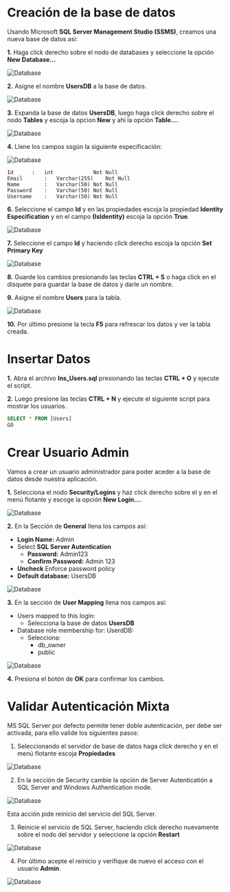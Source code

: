 # Creación de la base de datos
Usando Microsoft **SQL Server Management Studio (SSMS)**, creamos una nueva base de datos  así:

**1.** Haga click derecho sobre el nodo de databases y seleccione la opción **New Database...**

![Database](https://github.com/Jucer74/WebDev/blob/main/Sesiones/Sesion-01/Database-01.png)

**2.** Asigne el nombre **UsersDB** a la base de datos.

![Database](https://github.com/Jucer74/WebDev/blob/main/Sesiones/Sesion-01/Database-02.png)

**3.** Expanda la base de datos **UsersDB**, luego haga click derecho sobre el nodo **Tables** y escoja la opcion **New** y ahi la opción **Table...**.

![Database](https://github.com/Jucer74/WebDev/blob/main/Sesiones/Sesion-01/Database-03.png)

**4.** Llene los campos ssgún la siguiente especificación:

![Database](https://github.com/Jucer74/WebDev/blob/main/Sesiones/Sesion-01/Database-04.png)

	Id		:	int				Not Null
	Email		:	Varchar(255)	Not Null
	Name		:	Varchar(50)	Not Null
	Password	:	Varchar(50)	Not Null
	Username	:	Varchar(50)	Not Null
 
**6.** Seleccione el campo **Id** y en las propiedades escoja la propiedad **Identity Especification** y en el campo **(IsIdentity)** escoja la opción **True**.

![Database](https://github.com/Jucer74/WebDev/blob/main/Sesiones/Sesion-01/Database-05.png)

**7.** Seleccione el campo **Id** y haciendo click derecho escoja la opción **Set Primary Key**

![Database](https://github.com/Jucer74/WebDev/blob/main/Sesiones/Sesion-01/Database-06.png)

**8.** Guarde los cambios presionando las teclas **CTRL + S** o haga click en el disquete para guardar la base de datos y darle un nombre.

**9.** Asigne el nombre **Users** para la tabla.

![Database](https://github.com/Jucer74/WebDev/blob/main/Sesiones/Sesion-01/Database-07.png)

**10.** Por último presione la tecla **F5** para refrescar los datos y ver la tabla creada.


# Insertar Datos

**1.** Abra el archivo **Ins_Users.sql** presionando las teclas **CTRL + O** y ejecute el script.

**2.** Luego presione las teclas **CTRL + N** y ejecute el siguiente script para mostrar los usuarios.

```sql
SELECT * FROM [Users]
GO
```
    

# Crear Usuario Admin
Vamos a crear un usuario administrador para poder aceder a la base de datos desde nuestra aplicación.

**1.** Selecciona el nodo **Security/Logins** y haz click derecho sobre el y en el menú flotante y escoge la opción **New Login...**.

![Database](https://github.com/Jucer74/WebDev/blob/main/Sesiones/Sesion-01/Database-08.png)

**2.** En la Sección de **General** llena los campos así:

- **Login Name:** Admin
- Select **SQL Server Autentication**
	- **Password:** Admin123
	- **Confirm Password:** Admin 123 
- **Uncheck** Enforce password policy
- **Default database:** UsersDB

![Database](https://github.com/Jucer74/WebDev/blob/main/Sesiones/Sesion-01/Database-09.png)

**3.** En la sección de **User Mapping** llena nos campos así:

- Users mapped to this login: 
	- Selecciona la base de datos **UsersDB** 
- Database role membership for: UserdDB: 
	- Selecciona:
		- db_owner
		- public

![Database](https://github.com/Jucer74/WebDev/blob/main/Sesiones/Sesion-01/Database-10.png)

**4.** Presiona el botón de **OK** para confirmar los cambios.

# Validar Autenticación Mixta
MS SQL Server por defecto permite tener doble autenticación, per debe ser activada, para ello valide los siguientes pasos:

1. Seleccionando el servidor de base de datos haga click derecho y en el menú flotante escoja **Propiedades**

![Database](https://github.com/Jucer74/WebDev/blob/main/Sesiones/Sesion-01/Database-11.png)

2. En la sección de Security cambie la opción de Server Autenticatión a SQL Server and Windows Authentication mode.

![Database](https://github.com/Jucer74/WebDev/blob/main/Sesiones/Sesion-01/Database-12.png)

Esta acción pide reinicio del servicio del SQL Server.

3. Reinicie el servicio de SQL Server, haciendo click derecho nuevamente sobre el nodo del servidor y seleccione la opción **Restart**

![Database](https://github.com/Jucer74/WebDev/blob/main/Sesiones/Sesion-01/Database-13.png)


4. Por último acepte el reinicio y verifique de nuevo el acceso con el usuario **Admin**.

![Database](https://github.com/Jucer74/WebDev/blob/main/Sesiones/Sesion-01/Database-14.png)


  
